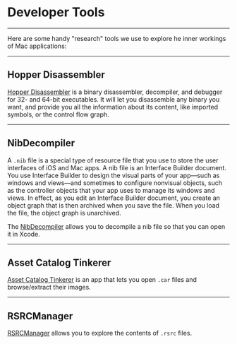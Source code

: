 # Developer Tools
---

Here are some handy "research" tools we use to explore he inner workings of Mac applications:

---

## Hopper Disassembler


[Hopper Disassembler](https://www.hopperapp.com) is a binary disassembler, decompiler, and debugger for 32- and 64-bit executables. It will let you disassemble any binary you want, and provide you all the information about its content, like imported symbols, or the control flow graph.

---

## NibDecompiler

A `.nib` file is a special type of resource file that you use to store the user interfaces of iOS and Mac apps. A nib file is an Interface Builder document. You use Interface Builder to design the visual parts of your app—such as windows and views—and sometimes to configure nonvisual objects, such as the controller objects that your app uses to manage its windows and views. In effect, as you edit an Interface Builder document, you create an object graph that is then archived when you save the file. When you load the file, the object graph is unarchived.

The [NibDecompiler](https://github.com/akahan/Nib-Decompiler) allows you to decompile a nib file so that you can open it in Xcode.

---

## Asset Catalog Tinkerer

[Asset Catalog Tinkerer](https://github.com/insidegui/AssetCatalogTinkerer) is an app that lets you open `.car` files and browse/extract their images.

---

## RSRCManager

[RSRCManager](https://github.com/IGRSoft/RSRCManager) allows you to explore the contents of `.rsrc` files.
